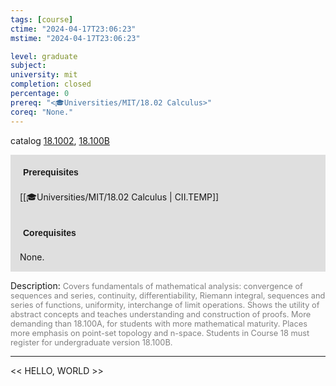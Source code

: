 ```yaml
---
tags: [course]
ctime: "2024-04-17T23:06:23"
mstime: "2024-04-17T23:06:23"

level: graduate
subject: 
university: mit
completion: closed
percentage: 0
prereq: "<🎓Universities/MIT/18.02 Calculus>"
coreq: "None."
---
```


catalog [18.1002](http://student.mit.edu/catalog/m18a.html#18.1002), [18.100B](http://student.mit.edu/catalog/m18a.html#18.100B)

<span style="display: block; padding: 15px; background-color: rgb(100, 100, 100, 0.2);"><font id="m_prereq1693_0" style="display: block; font-family: Arial, sans-serif; font-weight: bold; padding: 5px">Prerequisites</font><br><span id="prereq1693_0">[[🎓Universities/MIT/18.02 Calculus | CII.TEMP]]</span></span>
<span style="display: block; padding: 15px; background-color: rgb(100, 100, 100, 0.2);"><font id="m_coreq1693_0" style="display: block; font-family: Arial, sans-serif; font-weight: bold; padding: 5px">Corequisites</font><br><span id="coreq1693_0">None.</span></span>

<font style="">Description:</font>
<font style="color: grey; font-size: 0.8rem;">Covers fundamentals of mathematical analysis: convergence of sequences and series, continuity, differentiability, Riemann integral, sequences and series of functions, uniformity, interchange of limit operations. Shows the utility of abstract concepts and teaches understanding and construction of proofs. More demanding than 18.100A, for students with more mathematical maturity. Places more emphasis on point-set topology and n-space. Students in Course 18 must register for undergraduate version 18.100B.</font>



---

<< HELLO, WORLD >>
